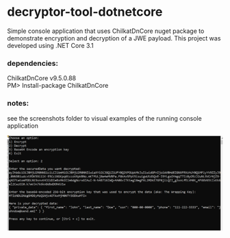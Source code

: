 # decryptor-tool-dotnetcore
Simple console application that uses ChilkatDnCore nuget package to demonstrate encryption and decryption of a JWE payload.  This project was developed using .NET Core 3.1

### dependencies:
ChilkatDnCore v9.5.0.88  
PM> Install-package ChilkatDnCore

### notes:
see the screenshots folder to visual examples of the running console application

![Decrypt Example](/Decryptor%20Console%20App/screenshots/decryptingExample.jpg?raw=true "Decrypt Example")
